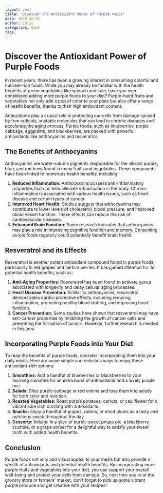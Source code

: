 ```yaml
---
layout: post
title: "Discover the Antioxidant Power of Purple Foods"
date: 2023-10-31
author: Colin
categories: Diet
tags: 
---
```


# Discover the Antioxidant Power of Purple Foods

In recent years, there has been a growing interest in consuming colorful and nutrient-rich foods. While you may already be familiar with the health benefits of green vegetables like spinach and kale, have you ever considered adding more purple foods to your diet? Purple-hued fruits and vegetables not only add a pop of color to your plate but also offer a range of health benefits, thanks to their high antioxidant content.

Antioxidants play a crucial role in protecting our cells from damage caused by free radicals, unstable molecules that can lead to chronic diseases and accelerate the aging process. Purple foods, such as blueberries, purple cabbage, eggplants, and blackberries, are packed with powerful antioxidants like anthocyanins and resveratrol.

## The Benefits of Anthocyanins

Anthocyanins are water-soluble pigments responsible for the vibrant purple, blue, and red hues found in many fruits and vegetables. These compounds have been linked to numerous health benefits, including:

1. **Reduced Inflammation:** Anthocyanins possess anti-inflammatory properties that can help alleviate inflammation in the body. Chronic inflammation is associated with various health issues, such as heart disease and certain types of cancer.
2. **Improved Heart Health:** Studies suggest that anthocyanins may contribute to lower levels of cholesterol, blood pressure, and improved blood vessel function. These effects can reduce the risk of cardiovascular diseases.
3. **Enhanced Brain Function:** Some research indicates that anthocyanins may play a role in improving cognitive function and memory. Consuming purple foods regularly could potentially benefit brain health.

## Resveratrol and its Effects

Resveratrol is another potent antioxidant compound found in purple foods, particularly in red grapes and certain berries. It has gained attention for its potential health benefits, such as:

1. **Anti-Aging Properties:** Resveratrol has been found to activate genes associated with longevity and delay cellular aging processes.
2. **Heart Disease Prevention:** Similar to anthocyanins, resveratrol demonstrates cardio-protective effects, including reducing inflammation, promoting healthy blood clotting, and improving heart function.
3. **Cancer Prevention:** Some studies have shown that resveratrol may have anti-cancer properties by inhibiting the growth of cancer cells and preventing the formation of tumors. However, further research is needed in this area.

## Incorporating Purple Foods into Your Diet

To reap the benefits of purple foods, consider incorporating them into your daily meals. Here are some simple and delicious ways to enjoy these antioxidant-rich options:

1. **Smoothies:** Add a handful of blueberries or blackberries to your morning smoothie for an extra burst of antioxidants and a lovely purple hue.
2. **Salads:** Slice purple cabbage or red onions and toss them into salads for both color and nutrition.
3. **Roasted Vegetables:** Roast purple potatoes, carrots, or cauliflower for a vibrant side dish bursting with antioxidants.
4. **Snacks:** Enjoy a handful of grapes, raisins, or dried plums as a tasty and nutritious snack throughout the day.
5. **Desserts:** Indulge in a slice of purple sweet potato pie, a blackberry crumble, or a grape sorbet for a delightful way to satisfy your sweet tooth with added health benefits.

## Conclusion

Purple foods not only add visual appeal to your meals but also provide a wealth of antioxidants and potential health benefits. By incorporating more purple fruits and vegetables into your diet, you can support your overall well-being and protect your cells from damage. So, next time you're at the grocery store or farmers' market, don't forget to pick up some vibrant purple produce and get creative with your recipes!